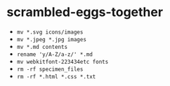 # scrambled-eggs-together

- `mv *.svg icons/images`
- `mv *.jpeg *.jpg images`
- `mv *.md contents`
- `rename 'y/A-Z/a-z/' *.md`
- `mv webkitfont-223434etc fonts`
- `rm -rf specimen_files`
- `rm -rf *.html *.css *.txt`

